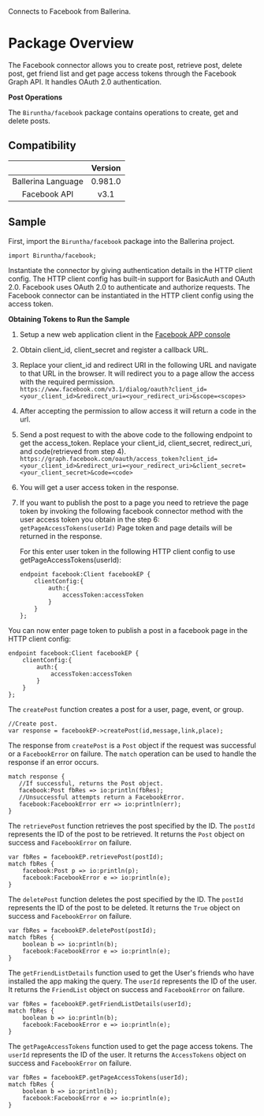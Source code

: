 Connects to Facebook from Ballerina.

# Package Overview
The Facebook connector allows you to create post, retrieve post, delete post, get friend list and get page access tokens through the Facebook Graph API. It handles OAuth 2.0 authentication.

**Post Operations**

The `Biruntha/facebook` package contains operations to create, get and delete posts.

## Compatibility

|                                 |       Version                  |
|  :---------------------------:  |  :---------------------------: |
|  Ballerina Language             |   0.981.0                      |
|  Facebook API                   |   v3.1                        |

## Sample

First, import the `Biruntha/facebook` package into the Ballerina project.

```ballerina
import Biruntha/facebook;
```

Instantiate the connector by giving authentication details in the HTTP client config. The HTTP client config has built-in support for BasicAuth and OAuth 2.0. Facebook uses OAuth 2.0 to authenticate and authorize requests. The Facebook connector can be instantiated in the HTTP client config using the access token.


**Obtaining Tokens to Run the Sample**

1. Setup a new web application client in the [Facebook APP console](https://developers.facebook.com/apps)
2. Obtain client_id, client_secret and register a callback URL.
3. Replace your client_id and redirect URI in the following URL and navigate to that URL in the browser. It will redirect you to a page allow the access with the required permission.
    `https://www.facebook.com/v3.1/dialog/oauth?client_id=<your_client_id>&redirect_uri=<your_redirect_uri>&scope=<scopes>`
4. After accepting the permission to allow access it will return a code in the url.
5. Send a post request to with the above code to the following endpoint to get the access_token. Replace your client_id, client_secret, redirect_uri, and code(retrieved from step 4).
    `https://graph.facebook.com/oauth/access_token?client_id=<your_client_id>&redirect_uri=<your_redirect_uri>&client_secret=<your_client_secret>&code=<code>`
6. You will get a user access token in the response.
7. If you want to publish the post to a page you need to retrieve the page token by invoking the following facebook connector method with the user access token you obtain in the step 6:
    `getPageAccessTokens(userId)`
    Page token and page details will be returned in the response.

    For this enter user token in the following HTTP client config to use getPageAccessTokens(userId):
    ```ballerina
    endpoint facebook:Client facebookEP {
        clientConfig:{
            auth:{
                accessToken:accessToken
            }
        }
    };
    ```

You can now enter page token to publish a post in a facebook page in the HTTP client config:
```ballerina
endpoint facebook:Client facebookEP {
    clientConfig:{
        auth:{
            accessToken:accessToken
        }
    }
};
```

The `createPost` function creates a post for a user, page, event, or group.
```ballerina
//Create post.
var response = facebookEP->createPost(id,message,link,place);
```

The response from `createPost` is a `Post` object if the request was successful or a `FacebookError` on failure. The `match` operation can be used to handle the response if an error occurs.
```ballerina
match response {
   //If successful, returns the Post object.
   facebook:Post fbRes => io:println(fbRes);
   //Unsuccessful attempts return a FacebookError.
   facebook:FacebookError err => io:println(err);
}
```

The `retrievePost` function retrieves the post specified by the ID. The `postId` represents the ID of the post to be retrieved. It returns the `Post` object on success and `FacebookError` on failure.
```ballerina
var fbRes = facebookEP.retrievePost(postId);
match fbRes {
    facebook:Post p => io:println(p);
    facebook:FacebookError e => io:println(e);
}
```

The `deletePost` function deletes the post specified by the ID. The `postId` represents the ID of the post to be deleted. It returns the `True` object on success and `FacebookError` on failure.
```ballerina
var fbRes = facebookEP.deletePost(postId);
match fbRes {
    boolean b => io:println(b);
    facebook:FacebookError e => io:println(e);
}
```

The `getFriendListDetails` function used to get the User's friends who have installed the app making the query. The `userId` represents the ID of the user. It returns the `FriendList` object on success and `FacebookError` on failure.
```ballerina
var fbRes = facebookEP.getFriendListDetails(userId);
match fbRes {
    boolean b => io:println(b);
    facebook:FacebookError e => io:println(e);
}
```

The `getPageAccessTokens` function used to get the page access tokens. The `userId` represents the ID of the user. It returns the `AccessTokens` object on success and `FacebookError` on failure.
```ballerina
var fbRes = facebookEP.getPageAccessTokens(userId);
match fbRes {
    boolean b => io:println(b);
    facebook:FacebookError e => io:println(e);
}
```